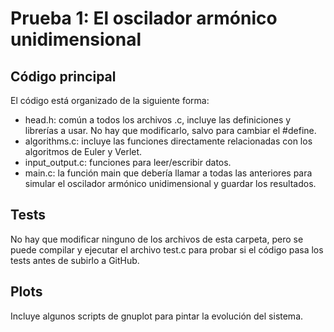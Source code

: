 # Prueba 1: El oscilador armónico unidimensional

## Código principal

El código está organizado de la siguiente forma:

- head.h: común a todos los archivos .c, incluye las definiciones y librerías a usar. No hay que modificarlo, salvo para cambiar el #define.
- algorithms.c: incluye las funciones directamente relacionadas con los algoritmos de Euler y Verlet.
- input_output.c: funciones para leer/escribir datos.
- main.c: la función main que debería llamar a todas las anteriores para simular el oscilador armónico unidimensional y guardar los resultados.

## Tests

No hay que modificar ninguno de los archivos de esta carpeta, pero se puede compilar y ejecutar el archivo test.c para probar si el código pasa los tests antes de subirlo a GitHub.

## Plots

Incluye algunos scripts de gnuplot para pintar la evolución del sistema.
